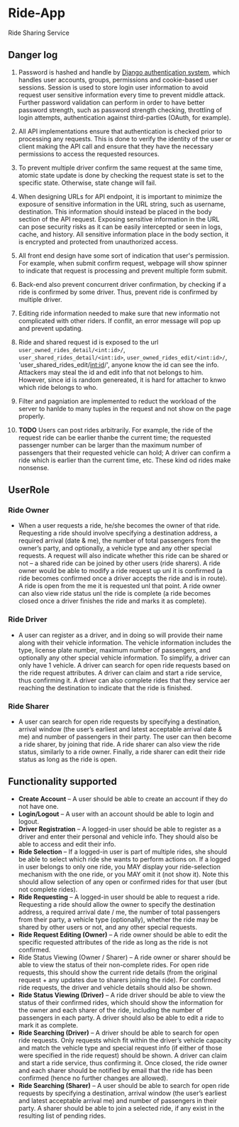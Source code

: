 # Ride-App

Ride Sharing Service

## Danger log

1. Password is hashed and handle by [Django authentication system](https://docs.djangoproject.com/en/3.2/topics/auth/),
which handles user accounts, groups, permissions and cookie-based user sessions. Session is used to store login user
information to avoid request user sensitive information every time to prevent middle attack. Further password validation
can perform in order to have better password strength, such as password strength checking, throttling of login attempts, 
authentication against third-parties (OAuth, for example).

2. All API implementations ensure that authentication is checked prior to processing any requests. This is done to 
verify the identity of the user or client making the API call and ensure that they have the necessary permissions to 
access the requested resources. 

3. To prevent multiple driver confirm the same request at the same time, atomic state update is done by checking the 
request state is set to the specific state. Otherwise, state change will fail. 

4. When designing URLs for API endpoint, it is important to minimize the exposure of sensitive information in the URL 
string, such as username, destination. This information should instead be placed in the body section of the API request. 
Exposing sensitive information in the URL can pose security risks as it can be easily intercepted or seen in logs, 
cache, and history. All sensitive information place in the body section, it is encrypted and protected from unauthorized 
access. 

5. All front end design have some sort of indication that user's permission. For example, when submit confirm request, webpage will show spinner to indicate that request is processing and prevent multiple form submit. 

6. Back-end also prevent concurrent driver confirmation, by checking if a ride is confirmed by some driver. Thus, prevent ride is confirmed by multiple driver.

7. Editing ride information needed to  make sure that new informatio not complicated with other riders. If conflit, an error message will pop up and prevent updating. 

8. Ride and shared request id is exposed to the url `user_owned_rides_detail/<int:id>/`, `user_shared_rides_detail/<int:id>`, `user_owned_rides_edit/<int:id>/`, 'user_shared_rides_edit/<int:id>/', anyone know the id can see the info. Attackers may steal the id and edit info that not belongs to him. However, since id is random genereated, it is hard for attacher to knwo which ride belongs to who. 

9. Filter and pagniation are implemented to reduct the workload of the server to hanlde to many tuples in the request and not show on the page properly.

10. **TODO** Users can post rides arbitrarily. For example, the ride of the request ride can be earlier thanbe the current time;
the requested passenger number can be larger than the maximum number of passengers that their requested vehicle can hold; A
driver can confirm a ride which is earlier than the current time, etc. These kind od rides make nonsense.

## UserRole

### Ride Owner

- When a user requests a ride, he/she becomes the owner of that ride. Requesting
a ride should involve specifying a destination address, a required arrival (date & me), the
number of total passengers from the owner’s party, and optionally, a vehicle type and any other
special requests. A request will also indicate whether this ride can be shared or not – a shared
ride can be joined by other users (ride sharers). A ride owner would be able to modify a ride
request up unl it is confirmed (a ride becomes confirmed once a driver accepts the ride and is
in route). A ride is open from the me it is requested unl that point. A ride owner can also
view ride status unl the ride is complete (a ride becomes closed once a driver finishes the ride
and marks it as complete).


### Ride Driver 

- A user can register as a driver, and in doing so will provide their name along with
their vehicle information. The vehicle information includes the type, license plate number,
maximum number of passengers, and optionally any other special vehicle information. To simplify, a
driver can only have 1 vehicle. A driver can search for open ride requests based on the ride
request attributes. A driver can claim and start a ride service, thus confirming it. A driver can
also complete rides that they service aer reaching the destination to indicate that the ride is
finished.

### Ride Sharer

- A user can search for open ride requests by specifying a destination, arrival
window (the user’s earliest and latest acceptable arrival date & me) and number of passengers
in their party. The user can then become a ride sharer, by joining that ride. A ride sharer can
also view the ride status, similarly to a ride owner. Finally, a ride sharer can edit their ride status
as long as the ride is open.

## Functionality supported

- **Create Account** – A user should be able to create an account if they do not have one.
- **Login/Logout** – A user with an account should be able to login and logout.
- **Driver Registration** – A logged-in user should be able to register as a driver and enter their
personal and vehicle info. They should also be able to access and edit their info.
- **Ride Selection** – If a logged-in user is part of multiple rides, she should be able to select which
ride she wants to perform actions on. If a logged in user belongs to only one ride, you MAY
display your ride-selection mechanism with the one ride, or you MAY omit it (not show it). Note
this should allow selection of any open or confirmed rides for that user (but not complete rides).
- **Ride Requesting** – A logged-in user should be able to request a ride. Requesting a ride should
allow the owner to specify the destination address, a required arrival date / me, the number of
total passengers from their party, a vehicle type (optionally), whether the ride may be shared by
other users or not, and any other special requests.
- **Ride Request Editing (Owner)** – A ride owner should be able to edit the specific requested
attributes of the ride as long as the ride is not confirmed.
- Ride Status Viewing (Owner / Sharer) – A ride owner or sharer should be able to view the
status of their non-complete rides. For open ride requests, this should show the current ride
details (from the original request + any updates due to sharers joining the ride). For confirmed
ride requests, the driver and vehicle details should also be shown.
- **Ride Status Viewing (Driver)** – A ride driver should be able to view the status of their confirmed
rides, which should show the information for the owner and each sharer of the ride, including
the number of passengers in each party. A driver should also be able to edit a ride to mark it as
complete.
- **Ride Searching (Driver)** – A driver should be able to search for open ride requests. Only requests
which fit within the driver’s vehicle capacity and match the vehicle type and special request info
(if either of those were specified in the ride request) should be shown. A driver can claim and
start a ride service, thus confirming it. Once closed, the ride owner and each sharer should be
notified by email that the ride has been confirmed (hence no further changes are allowed).
- **Ride Searching (Sharer)** – A user should be able to search for open ride requests by specifying a
destination, arrival window (the user’s earliest and latest acceptable arrival me) and number
of passengers in their party. A sharer should be able to join a selected ride, if any exist in the
resulting list of pending rides.
